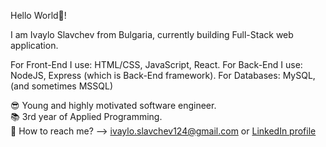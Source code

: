 Hello World👋!

I am Ivaylo Slavchev from Bulgaria, currently building Full-Stack web application.

For Front-End I use: HTML/CSS, JavaScript, React.
For Back-End I use: NodeJS, Express (which is Back-End framework).
For Databases: MySQL, (and sometimes MSSQL)

😎 Young and highly motivated software engineer.                                                                     
📚 3rd year of Applied Programming.                                                                                                                                       
📧 How to reach me? --> ivaylo.slavchev124@gmail.com or [LinkedIn profile](https://www.linkedin.com/in/ivaylo-slavchev-6425a521b/)  
